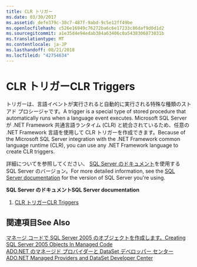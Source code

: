 ```yaml
---
title: CLR トリガー
ms.date: 03/30/2017
ms.assetid: defe379c-30c7-487f-9abd-9c5e12ff49be
ms.openlocfilehash: c526e16949c76272ba6c6e17233c86daf9d0d1d2
ms.sourcegitcommit: a1e35d4e94edab384a63406c0a5438306873031b
ms.translationtype: MT
ms.contentlocale: ja-JP
ms.lasthandoff: 08/21/2018
ms.locfileid: "42754634"
---
```

# <a name="clr-triggers"></a><span data-ttu-id="2c27a-102">CLR トリガー</span><span class="sxs-lookup"><span data-stu-id="2c27a-102">CLR Triggers</span></span>
<span data-ttu-id="2c27a-103">トリガーは、言語イベントが実行されると自動的に実行される特殊な種類のストアド プロシージャです。</span><span class="sxs-lookup"><span data-stu-id="2c27a-103">A trigger is a special type of stored procedure that automatically runs when a language event executes.</span></span> <span data-ttu-id="2c27a-104">Microsoft SQL Server が .NET Framework 共通言語ランタイム (CLR) と統合されているため、任意の .NET Framework 言語を使用して CLR トリガーを作成できます。</span><span class="sxs-lookup"><span data-stu-id="2c27a-104">Because of the Microsoft SQL Server integration with the .NET Framework common language runtime (CLR), you can use any .NET Framework language to create CLR triggers.</span></span>  
  
 <span data-ttu-id="2c27a-105">詳細についてを参照してください、 [SQL Server のドキュメント](/sql)を使用する SQL Server のバージョン。</span><span class="sxs-lookup"><span data-stu-id="2c27a-105">For more detailed information, see the [SQL Server documentation](/sql) for the version of SQL Server you're using.</span></span>
  
 <span data-ttu-id="2c27a-106">**SQL Server のドキュメント**</span><span class="sxs-lookup"><span data-stu-id="2c27a-106">**SQL Server documentation**</span></span>
  
1. [<span data-ttu-id="2c27a-107">CLR トリガー</span><span class="sxs-lookup"><span data-stu-id="2c27a-107">CLR Triggers</span></span>](/sql/database-engine/dev-guide/clr-triggers)
  
## <a name="see-also"></a><span data-ttu-id="2c27a-108">関連項目</span><span class="sxs-lookup"><span data-stu-id="2c27a-108">See Also</span></span>  
 [<span data-ttu-id="2c27a-109">マネージ コードで SQL Server 2005 のオブジェクトを作成します。</span><span class="sxs-lookup"><span data-stu-id="2c27a-109">Creating SQL Server 2005 Objects In Managed Code</span></span>](http://msdn.microsoft.com/library/5358a825-e19b-49aa-8214-674ce5fed1da)  
 <span data-ttu-id="2c27a-110">
  [ADO.NET のマネージド プロバイダーと DataSet デベロッパー センター](http://go.microsoft.com/fwlink/?LinkId=217917)</span><span class="sxs-lookup"><span data-stu-id="2c27a-110">[ADO.NET Managed Providers and DataSet Developer Center](http://go.microsoft.com/fwlink/?LinkId=217917)</span></span>
